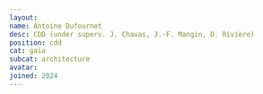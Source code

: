 ```yaml
---
layout:
name: Antoine Dufournet
desc: CDD (under superv. J. Chavas, J.-F. Mangin, D. Rivière)
position: cdd
cat: gaia
subcat: architecture
avatar:
joined: 2024
---
```


